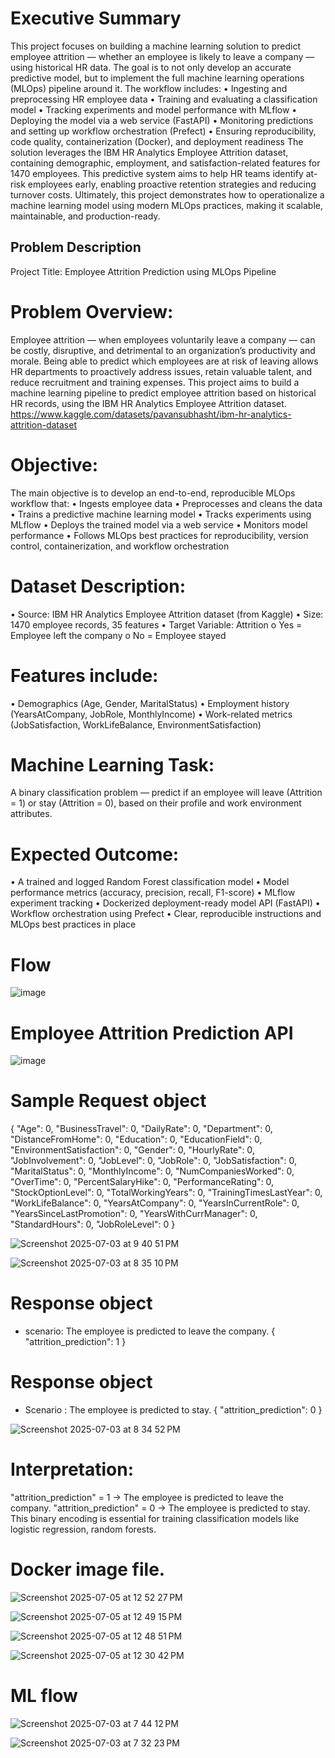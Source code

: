 # Executive Summary
This project focuses on building a machine learning solution to predict employee attrition — whether an employee is likely to leave a company — using historical HR data. The goal is to not only develop an accurate predictive model, but to implement the full machine learning operations (MLOps) pipeline around it.
    The workflow includes:
    •	Ingesting and preprocessing HR employee data
    •	Training and evaluating a classification model
    •	Tracking experiments and model performance with MLflow
    •	Deploying the model via a web service (FastAPI)
    •	Monitoring predictions and setting up workflow orchestration (Prefect)
    •	Ensuring reproducibility, code quality, containerization (Docker), and deployment readiness
The solution leverages the IBM HR Analytics Employee Attrition dataset, containing demographic, employment, and satisfaction-related features for 1470 employees. This predictive system aims to help HR teams identify at-risk employees early, enabling proactive retention strategies and reducing turnover costs.
Ultimately, this project demonstrates how to operationalize a machine learning model using modern MLOps practices, making it scalable, maintainable, and production-ready.

## Problem Description

Project Title: Employee Attrition Prediction using MLOps Pipeline
 
  # Problem Overview:
Employee attrition — when employees voluntarily leave a company — can be costly, disruptive, and detrimental to an organization’s productivity and morale. Being able to predict which employees are at risk of leaving allows HR departments to proactively address issues, retain valuable talent, and reduce recruitment and training expenses.
This project aims to build a machine learning pipeline to predict employee attrition based on historical HR records, using the IBM HR Analytics Employee Attrition dataset.
https://www.kaggle.com/datasets/pavansubhasht/ibm-hr-analytics-attrition-dataset

# Objective:
The main objective is to develop an end-to-end, reproducible MLOps workflow that:
•	Ingests employee data
•	Preprocesses and cleans the data
•	Trains a predictive machine learning model
•	Tracks experiments using MLflow
•	Deploys the trained model via a web service
•	Monitors model performance
•	Follows MLOps best practices for reproducibility, version control, containerization, and workflow orchestration

# Dataset Description:
•	Source: IBM HR Analytics Employee Attrition dataset (from Kaggle)
•	Size: 1470 employee records, 35 features
•	Target Variable: Attrition
o	Yes = Employee left the company
o	No = Employee stayed

# Features include:
•	Demographics (Age, Gender, MaritalStatus)
•	Employment history (YearsAtCompany, JobRole, MonthlyIncome)
•	Work-related metrics (JobSatisfaction, WorkLifeBalance, EnvironmentSatisfaction)
 
# Machine Learning Task:
A binary classification problem — predict if an employee will leave (Attrition = 1) or stay (Attrition = 0), based on their profile and work environment attributes.

# Expected Outcome:
•	A trained and logged Random Forest classification model
•	Model performance metrics (accuracy, precision, recall, F1-score)
•	MLflow experiment tracking
•	Dockerized deployment-ready model API (FastAPI)
•	Workflow orchestration using Prefect
•	Clear, reproducible instructions and MLOps best practices in place

# Flow
 ![image](https://github.com/user-attachments/assets/7df04c28-1921-4df2-a5a6-1866a97476f6)

 

# Employee Attrition Prediction API
![image](https://github.com/user-attachments/assets/7c484958-0534-45fb-a31f-52cb2c505061)



# Sample Request object
{
  "Age": 0,
  "BusinessTravel": 0,
  "DailyRate": 0,
  "Department": 0,
  "DistanceFromHome": 0,
  "Education": 0,
  "EducationField": 0,
  "EnvironmentSatisfaction": 0,
  "Gender": 0,
  "HourlyRate": 0,
  "JobInvolvement": 0,
  "JobLevel": 0,
  "JobRole": 0,
  "JobSatisfaction": 0,
  "MaritalStatus": 0,
  "MonthlyIncome": 0,
  "NumCompaniesWorked": 0,
  "OverTime": 0,
  "PercentSalaryHike": 0,
  "PerformanceRating": 0,
  "StockOptionLevel": 0,
  "TotalWorkingYears": 0,
  "TrainingTimesLastYear": 0,
  "WorkLifeBalance": 0,
  "YearsAtCompany": 0,
  "YearsInCurrentRole": 0,
  "YearsSinceLastPromotion": 0,
  "YearsWithCurrManager": 0,
  "StandardHours": 0,
  "JobRoleLevel": 0
}

![Screenshot 2025-07-03 at 9 40 51 PM](https://github.com/user-attachments/assets/12a997c0-401e-4f7d-a2e7-39e497ef49bf)



![Screenshot 2025-07-03 at 8 35 10 PM](https://github.com/user-attachments/assets/ae81f35f-80e6-4f21-b210-793024ba4c9e)



# Response object 
- scenario: The employee is predicted to leave the company.
{
  "attrition_prediction": 1
}


# Response object
- Scenario : The employee is predicted to stay.
{
  "attrition_prediction": 0
}

![Screenshot 2025-07-03 at 8 34 52 PM](https://github.com/user-attachments/assets/ffcafff1-ca95-4041-9fe6-df51618d6ac4)


# Interpretation:
"attrition_prediction" = 1 → The employee is predicted to leave the company.
"attrition_prediction" = 0 → The employee is predicted to stay.
This binary encoding is essential for training classification models like logistic regression, random forests.

# Docker image file.

![Screenshot 2025-07-05 at 12 52 27 PM](https://github.com/user-attachments/assets/41cac48e-df9f-4d3d-88e7-8f89b2938bf7)


![Screenshot 2025-07-05 at 12 49 15 PM](https://github.com/user-attachments/assets/000a9e62-cd71-4074-acf6-8eeac8031eac)

![Screenshot 2025-07-05 at 12 48 51 PM](https://github.com/user-attachments/assets/34ef21e0-47c0-4e51-a293-da7609d26083)

![Screenshot 2025-07-05 at 12 30 42 PM](https://github.com/user-attachments/assets/25f4b059-1ee6-472d-90eb-13a2c6cca7ba)


# ML flow

![Screenshot 2025-07-03 at 7 44 12 PM](https://github.com/user-attachments/assets/9851162b-08f9-4b1c-9939-08444c395f7b)


![Screenshot 2025-07-03 at 7 32 23 PM](https://github.com/user-attachments/assets/d1b598f0-0f2a-4e91-b7e5-6b48c53c860e)



